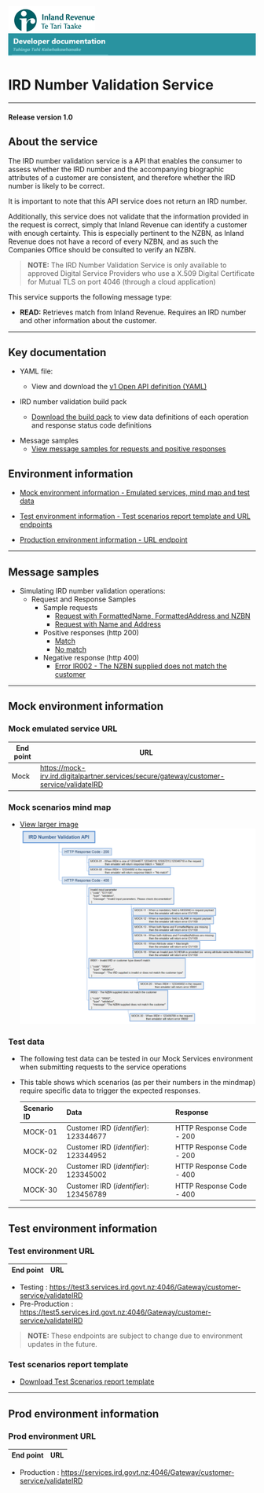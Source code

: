 ![IRD logo](../Images/IRlogo.gif)
![Software Dev](../Images/SoftwareDev.png)

# IRD Number Validation Service
---
#### Release version 1.0

## About the service
The IRD number validation service is a API that enables the consumer to assess whether the IRD number and the accompanying biographic attributes of a customer are consistent, and therefore whether the IRD number is likely to be correct.

It is important to note that this API service does not return an IRD number.

Additionally, this service does not validate that the information provided in the request is correct, simply that Inland Revenue can identify a customer with enough certainty.  This is especially pertinent to the NZBN, as Inland Revenue does not have a record of every NZBN, and as such the Companies Office should be consulted to verify an NZBN.

>**NOTE:** The IRD Number Validation Service is only available to approved Digital Service Providers who use a X.509 Digital Certificate for Mutual TLS on port 4046 (through a cloud application)  

This service supports the following message type: 
 
* **READ:** Retrieves match from Inland Revenue. Requires an IRD number and other information about the customer. 

--------
## Key documentation

- YAML file:
	- View and download the [v1 Open API definition (YAML)](Customer%20Service%202020-03-10.yaml)

- IRD number validation build pack
	- [Download the build pack](Build%20pack%20-%20IRD%20Number%20Validation%20Service.pdf) to view data definitions of each operation and response status code definitions
	
* Message samples
	* [View message samples for requests and positive responses](#Message-samples)

## Environment information
- [Mock environment information - Emulated services, mind map and test data](#mock-environment-information)

- [Test environment information - Test scenarios report template and URL endpoints](#test-environment-information)

- [Production environment information - URL endpoint](#prod-environment-information)

----
## Message samples

- Simulating IRD number validation operations:
    - Request and Response Samples
        -  Sample requests
            - [Request with FormattedName, FormattedAddress and NZBN](sample%20messages/formatted_name_formatted_Address_NZBN.json)
            - [Request with Name and Address](sample%20messages/name_and_address.json)
        -   Positive responses (http 200)
            - [Match](sample%20messages/match-response.json)
            - [No match](sample%20messages/no_match_response.json)
        -   Negative response (http 400)
            - [Error IR002 - The NZBN supplied does not match the customer](sample%20messages/nzbn_does_not_match.json)

----
## Mock environment information

### Mock emulated service URL
| End point|  URL|
|--|--|
| Mock | https://mock-irv.ird.digitalpartner.services/secure/gateway/customer-service/validateIRD |

### Mock scenarios mind map

- [View larger image](images/IRD%20Number%20Validation%20API.png)
![Mock Scenarios](images/IRD%20Number%20Validation%20API.png)

### Test data
   - The following test data can be tested in our Mock Services environment when submitting requests to the service operations
   - This table shows which scenarios (as per their numbers in the mindmap) require specific data to trigger the expected responses.

      Scenario ID | Data | Response 
    	--- | --- | ---
    	MOCK-01 | Customer IRD (*identifier*): 123344677 | HTTP Response Code - 200
    	MOCK-02 | Customer IRD (*identifier*): 123344952 | HTTP Response Code - 200
    	MOCK-20 | Customer IRD (*identifier*): 123345002 | HTTP Response Code - 400
    	MOCK-30 | Customer IRD (*identifier*): 123456789 | HTTP Response Code - 400
    	

----
## Test environment information

### Test environment URL
| End point|  URL|
|--|--|
- Testing : https://test3.services.ird.govt.nz:4046/Gateway/customer-service/validateIRD
- Pre-Production : https://test5.services.ird.govt.nz:4046/Gateway/customer-service/validateIRD  

>**NOTE:** These endpoints are subject to change due to environment updates in the future. 

### Test scenarios report template

- [Download Test Scenarios report template](IRD%20Validation%20Service%20-%20Test%20Report%20Template.docx)

----
## Prod environment information

### Prod environment URL
| End point|  URL|
|--|--|
- Production : https://services.ird.govt.nz:4046/Gateway/customer-service/validateIRD

